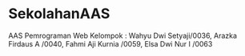 # SekolahanAAS
AAS Pemrograman Web Kelompok : Wahyu Dwi Setyaji/0036, Arazka Firdaus A /0040, Fahmi Aji Kurnia /0059, Elsa Dwi Nur I /0063
